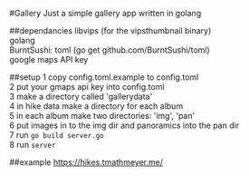 #Gallery
Just a simple gallery app written in golang

##dependancies
libvips (for the vipsthumbnail binary)  
golang  
BurntSushi: toml (go get github.com/BurntSushi/toml)  
google maps API key  

##setup
 1 copy config.toml.example to config.toml  
 2 put your gmaps api key into config.toml  
 3 make a directory called 'gallerydata'  
 4 in hike data make a directory for each album  
 5 in each album make two directories: 'img', 'pan'  
 6 put images in to the img dir and panoramics into the pan dir  
 7 run `go build server.go`  
 8 run `server`  

##example
https://hikes.tmathmeyer.me/
